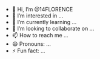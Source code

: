 - 👋 Hi, I’m @14FLORENCE
- 👀 I’m interested in ...
- 🌱 I’m currently learning ...
- 💞️ I’m looking to collaborate on ...
- 📫 How to reach me ...
- 😄 Pronouns: ...
- ⚡ Fun fact: ...

<!---
14FLORENCE/14FLORENCE is a ✨ special ✨ repository because its `README.md` (this file) appears on your GitHub profile.
You can click the Preview link to take a look at your changes.
--->
